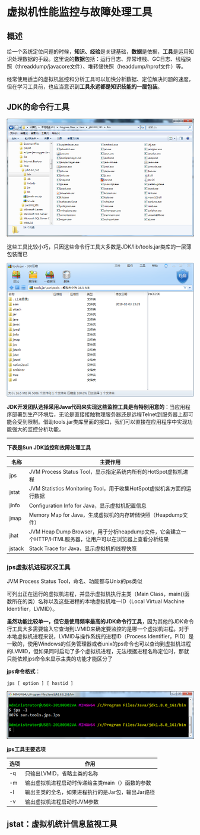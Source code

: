 # 虚拟机性能监控与故障处理工具 #

## 概述 ##

给一个系统定位问题的时候，**知识、经验**是关键基础，**数据**是依据，**工具**是运用知识处理数据的手段。这里说的**数据**包括：运行日志、异常堆栈、GC日志、线程快照（threaddump/javacore文件）、堆转储快照（headdump/hprof文件）等。

经常使用适当的虚拟机监控和分析工具可以加快分析数据、定位解决问题的速度，但在学习工具前，也应当意识到**工具永远都是知识技能的一层包装**。

## JDK的命令行工具 ##

![](image/bin.png)

这些工具比较小巧，只因这些命令行工具大多数是JDK/lib/tools.jar类库的一层薄包装而已

![](image/tools.png)

**JDK开发团队选择采用Java代码来实现这些监控工具是有特别用意的**：当应用程序部署到生产环境后，无论是直接接触物理服务器还是远程Telnet到服务器上都可能会受到限制。借助tools.jar类库里面的接口，我们可以直接在应用程序中实现功能强大的监控分析功能。

---

**下表是Sun JDK监控和故障处理工具**

名称|主要作用
---|---
jps|JVM Process Status Tool，显示指定系统内所有的HotSpot虚拟机进程
jstat|JVM Statistics Monitoring Tool，用于收集HotSpot虚拟机各方面的运行数据
jinfo|Configuration Info for Java，显示虚拟机配置信息
jmap|Memory Map for Java，生成虚拟机的内存转储快照（Heapdump文件）
jhat|JVM Heap Dump Browser，用于分析heapdump文件，它会建立一个HTTP/HTML服务器，让用户可以在浏览器上查看分析结果
jstack|Stack Trace for Java，显示虚拟机的线程快照


### jps虚拟机进程状况工具 ###

JVM Process Status Tool，命名、功能都与Unix的ps类似

可列出正在运行的虚拟机进程，并显示虚拟机执行主类（Main Class，main()函数所在的类）名称以及这些进程的本地虚拟机唯一ID（Local Virtual Machine Identifier，LVMID）。

**虽然功能比较单一，但它是使用频率最高的JDK命令行工具**，因为其他的JDK命令行工具大多需要输入它查询到LVMID来确定要监控的是哪一个虚拟机进程。对于本地虚拟机进程来说，LVMID与操作系统的进程ID（Process Identifier，PID）是一致的，使用Windows的任务管理器或者unix的ps命令也可以查询到虚拟机进程的LVMID，但如果同时启动了多个虚拟机进程，无法根据进程名称定位时，那就只能依赖jps命令来显示主类的功能才能区分了

**jps命令格式**：

	jps [ option ] [ hostid ]

![](image/jps.png)

**jps工具主要选项**

选项|作用
---|---
-q|只输出LVMID，省略主类的名称
-m|输出虚拟机进程启动时传递给主类main（）函数的参数     
-l|输出主类的全名，如果进程执行的是Jar包，输出Jar路径
-v|输出虚拟机进程启动时JVM参数

## jstat：虚拟机统计信息监视工具 ##





